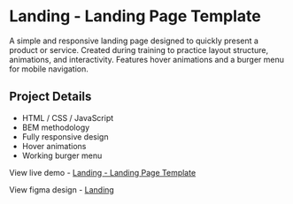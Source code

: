 <h1>Landing - Landing Page Template</h1>
<p>A simple and responsive landing page designed to quickly present a product or service.
Created during training to practice layout structure, animations, and interactivity.
Features hover animations and a burger menu for mobile navigation.</p>

<h2>Project Details</h2>
<ul>
  <li>HTML / CSS / JavaScript</li>
  <li>BEM methodology</li>
  <li>Fully responsive design</li>
  <li>Hover animations</li>
  <li>Working burger menu</li>
</ul>

<p>View live demo - <a href="https://wadyaua.github.io/portfolio/Landing/" target="_blank">Landing - Landing Page Template</a></p>
<p>View figma design - <a target="_blank" href="https://www.figma.com/design/812vQ0ba4V7AFANRCDRwwi/LandingPageTemplate?node-id=0-88&t=EUASxCpNs1xIm6C3-0">Landing</a></p>

